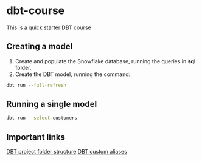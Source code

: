 # dbt-course
This is a quick starter DBT course

## Creating a model

1. Create and populate the Snowflake database, running the queries in **sql** folder.
2. Create the DBT model, running the command:

```bash
dbt run --full-refresh
```

## Running a single model

```bash
dbt run --select customers
```

## Important links

[DBT project folder structure](https://docs.getdbt.com/best-practices/how-we-structure/1-guide-overview)
[DBT custom aliases](https://docs.getdbt.com/docs/build/custom-aliases)